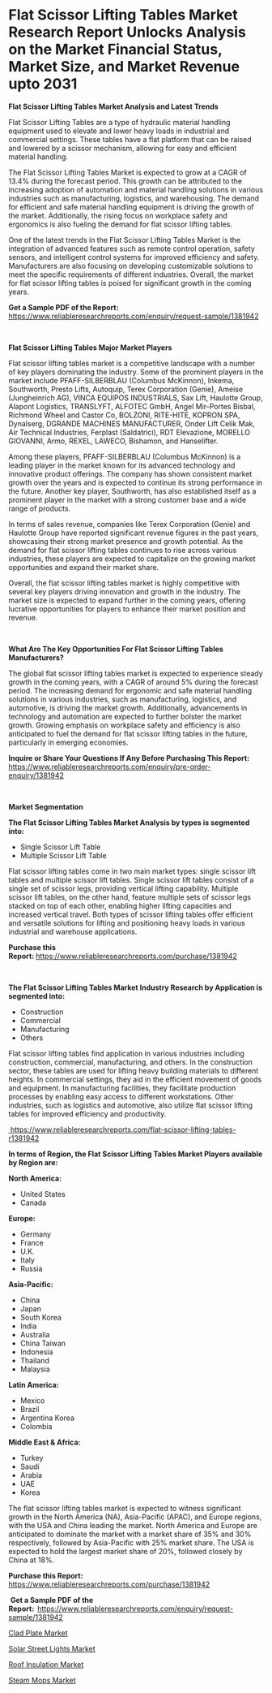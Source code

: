 <p><h1>Flat Scissor Lifting Tables Market Research Report Unlocks Analysis on the Market Financial Status, Market Size, and Market Revenue upto 2031</h1></p><p><strong>Flat Scissor Lifting Tables Market Analysis and Latest Trends</strong></p>
<p><p>Flat Scissor Lifting Tables are a type of hydraulic material handling equipment used to elevate and lower heavy loads in industrial and commercial settings. These tables have a flat platform that can be raised and lowered by a scissor mechanism, allowing for easy and efficient material handling.</p><p>The Flat Scissor Lifting Tables Market is expected to grow at a CAGR of 13.4% during the forecast period. This growth can be attributed to the increasing adoption of automation and material handling solutions in various industries such as manufacturing, logistics, and warehousing. The demand for efficient and safe material handling equipment is driving the growth of the market. Additionally, the rising focus on workplace safety and ergonomics is also fueling the demand for flat scissor lifting tables.</p><p>One of the latest trends in the Flat Scissor Lifting Tables Market is the integration of advanced features such as remote control operation, safety sensors, and intelligent control systems for improved efficiency and safety. Manufacturers are also focusing on developing customizable solutions to meet the specific requirements of different industries. Overall, the market for flat scissor lifting tables is poised for significant growth in the coming years.</p></p>
<p><strong>Get a Sample PDF of the Report:&nbsp;</strong> <a href="https://www.reliableresearchreports.com/enquiry/request-sample/1381942">https://www.reliableresearchreports.com/enquiry/request-sample/1381942</a></p>
<p>&nbsp;</p>
<p><strong>Flat Scissor Lifting Tables Major Market Players</strong></p>
<p><p>Flat scissor lifting tables market is a competitive landscape with a number of key players dominating the industry. Some of the prominent players in the market include PFAFF-SILBERBLAU (Columbus McKinnon), Inkema, Southworth, Presto Lifts, Autoquip, Terex Corporation (Genie), Ameise (Jungheinrich AG), VINCA EQUIPOS INDUSTRIALS, Sax Lift, Haulotte Group, Alapont Logistics, TRANSLYFT, ALFOTEC GmbH, Angel Mir-Portes Bisbal, Richmond Wheel and Castor Co, BOLZONI, RITE-HITE, KOPRON SPA, Dynalserg, DGRANDE MACHINES MANUFACTURER, Onder Lift Celik Mak, Air Technical Industries, Ferplast (Saldatrici), RDT Elevazione, MORELLO GIOVANNI, Armo, REXEL, LAWECO, Bishamon, and Hanselifter.</p><p>Among these players, PFAFF-SILBERBLAU (Columbus McKinnon) is a leading player in the market known for its advanced technology and innovative product offerings. The company has shown consistent market growth over the years and is expected to continue its strong performance in the future. Another key player, Southworth, has also established itself as a prominent player in the market with a strong customer base and a wide range of products.</p><p>In terms of sales revenue, companies like Terex Corporation (Genie) and Haulotte Group have reported significant revenue figures in the past years, showcasing their strong market presence and growth potential. As the demand for flat scissor lifting tables continues to rise across various industries, these players are expected to capitalize on the growing market opportunities and expand their market share.</p><p>Overall, the flat scissor lifting tables market is highly competitive with several key players driving innovation and growth in the industry. The market size is expected to expand further in the coming years, offering lucrative opportunities for players to enhance their market position and revenue.</p></p>
<p>&nbsp;</p>
<p><strong>What Are The Key Opportunities For Flat Scissor Lifting Tables Manufacturers?</strong></p>
<p><p>The global flat scissor lifting tables market is expected to experience steady growth in the coming years, with a CAGR of around 5% during the forecast period. The increasing demand for ergonomic and safe material handling solutions in various industries, such as manufacturing, logistics, and automotive, is driving the market growth. Additionally, advancements in technology and automation are expected to further bolster the market growth. Growing emphasis on workplace safety and efficiency is also anticipated to fuel the demand for flat scissor lifting tables in the future, particularly in emerging economies.</p></p>
<p><strong>Inquire or Share Your Questions If Any Before Purchasing This Report:</strong> <a href="https://www.reliableresearchreports.com/enquiry/pre-order-enquiry/1381942">https://www.reliableresearchreports.com/enquiry/pre-order-enquiry/1381942</a></p>
<p>&nbsp;</p>
<p><strong>Market Segmentation</strong></p>
<p><strong>The Flat Scissor Lifting Tables Market Analysis by types is segmented into:</strong></p>
<p><ul><li>Single Scissor Lift Table</li><li>Multiple Scissor Lift Table</li></ul></p>
<p><p>Flat scissor lifting tables come in two main market types: single scissor lift tables and multiple scissor lift tables. Single scissor lift tables consist of a single set of scissor legs, providing vertical lifting capability. Multiple scissor lift tables, on the other hand, feature multiple sets of scissor legs stacked on top of each other, enabling higher lifting capacities and increased vertical travel. Both types of scissor lifting tables offer efficient and versatile solutions for lifting and positioning heavy loads in various industrial and warehouse applications.</p></p>
<p><strong>Purchase this Report:&nbsp;</strong><a href="https://www.reliableresearchreports.com/purchase/1381942">https://www.reliableresearchreports.com/purchase/1381942</a></p>
<p>&nbsp;</p>
<p><strong>The Flat Scissor Lifting Tables Market Industry Research by Application is segmented into:</strong></p>
<p><ul><li>Construction</li><li>Commercial</li><li>Manufacturing</li><li>Others</li></ul></p>
<p><p>Flat scissor lifting tables find application in various industries including construction, commercial, manufacturing, and others. In the construction sector, these tables are used for lifting heavy building materials to different heights. In commercial settings, they aid in the efficient movement of goods and equipment. In manufacturing facilities, they facilitate production processes by enabling easy access to different workstations. Other industries, such as logistics and automotive, also utilize flat scissor lifting tables for improved efficiency and productivity.</p></p>
<p><a href="https://www.reliableresearchreports.com/flat-scissor-lifting-tables-r1381942">&nbsp;https://www.reliableresearchreports.com/flat-scissor-lifting-tables-r1381942</a></p>
<p><strong>In terms of Region, the Flat Scissor Lifting Tables Market Players available by Region are:</strong></p>
<p>
    <p> <strong> North America: </strong>
        <ul>
            <li>United States</li>
            <li>Canada</li>
        </ul>
        </p> 
    <p> <strong> Europe: </strong>
        <ul>
            <li>Germany</li>
            <li>France</li>
            <li>U.K.</li>
            <li>Italy</li>
            <li>Russia</li>
        </ul>
        </p> 
    <p> <strong> Asia-Pacific: </strong>
        <ul>
            <li>China</li>
            <li>Japan</li>
            <li>South Korea</li>
            <li>India</li>
            <li>Australia</li>
            <li>China Taiwan</li>
            <li>Indonesia</li>
            <li>Thailand</li>
            <li>Malaysia</li>
        </ul>
        </p> 
    <p> <strong> Latin America: </strong>
        <ul>
            <li>Mexico</li>
            <li>Brazil</li>
            <li>Argentina Korea</li>
            <li>Colombia</li>
        </ul>
        </p> 
    <p> <strong> Middle East & Africa: </strong>
        <ul>
            <li>Turkey</li>
            <li>Saudi</li>
            <li>Arabia</li>
            <li>UAE</li>
            <li>Korea</li>
        </ul>
    </p>
    </p>
<p><p>The flat scissor lifting tables market is expected to witness significant growth in the North America (NA), Asia-Pacific (APAC), and Europe regions, with the USA and China leading the market. North America and Europe are anticipated to dominate the market with a market share of 35% and 30% respectively, followed by Asia-Pacific with 25% market share. The USA is expected to hold the largest market share of 20%, followed closely by China at 18%.</p></p>
<p><strong>Purchase this Report: </strong><a href="https://www.reliableresearchreports.com/purchase/1381942">https://www.reliableresearchreports.com/purchase/1381942</a></p>
<p>&nbsp;<strong>Get a Sample PDF of the Report:&nbsp;&nbsp;</strong><a href="https://www.reliableresearchreports.com/enquiry/request-sample/1381942">https://www.reliableresearchreports.com/enquiry/request-sample/1381942</a></p>
<p><strong></strong></p>
<p><p><a href="https://issuu.com/reportprime-2/docs/clad-plate-market-size-2030.pptx">Clad Plate Market</a></p><p><a href="https://www.linkedin.com/pulse/solar-street-lights-market-key-successful-business-strategy-xeuse?trackingId=Fqzpzr1b3CaWAT3fzqwObw%3D%3D">Solar Street Lights Market</a></p><p><a href="https://issuu.com/reportprime-2/docs/roof-insulation-market-size-2030.pptx">Roof Insulation Market</a></p><p><a href="https://www.linkedin.com/pulse/steam-mops-market-size-trends-complete-industry-overview-2024-b3yoe?trackingId=k%2FLfXOQGe0f7CxQUXkgDcw%3D%3D">Steam Mops Market</a></p></p>